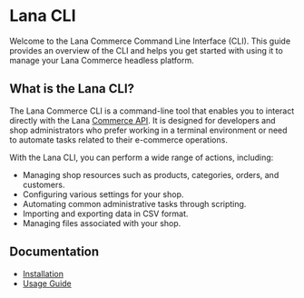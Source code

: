 # Lana CLI

Welcome to the Lana Commerce Command Line Interface (CLI). This guide provides an overview of the CLI and helps you get started with using it to manage your Lana Commerce headless platform.

## What is the Lana CLI?

The Lana Commerce CLI is a command-line tool that enables you to interact directly with the Lana [Commerce API](https://docs.lana.dev/overview/graphql-api/commerce-api/introduction). It is designed for developers and shop administrators who prefer working in a terminal environment or need to automate tasks related to their e-commerce operations.

With the Lana CLI, you can perform a wide range of actions, including:

- Managing shop resources such as products, categories, orders, and customers.
- Configuring various settings for your shop.
- Automating common administrative tasks through scripting.
- Importing and exporting data in CSV format.
- Managing files associated with your shop.


## Documentation

- [Installation](https://docs.lana.dev/overview/cli/installation)
- [Usage Guide](https://docs.lana.dev/overview/cli/usage-guide)
